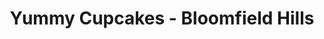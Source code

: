 ---
title: "Yummy Cupcakes - Bloomfield Hills"
url: /bloomfield-hills/yummy-cupcakes-bloomfield-hills/
shop: pastry
---